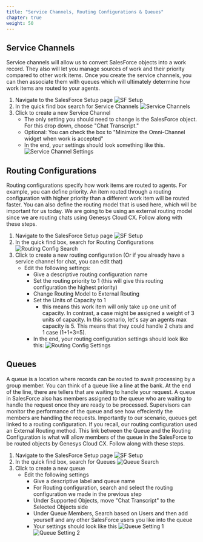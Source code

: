 ```yaml
---
title: "Service Channels, Routing Configurations & Queues"
chapter: true
weight: 50
---
```


## Service Channels
Service channels will allow us to convert SalesForce objects into a work record. They also will let you manage sources of work and their priority compared to other work items. Once you create the service channels, you can then associate them with queues which will ultimately determine how work items are routed to your agents.

1. Navigate to the SalesForce Setup page
![SF Setup](/images/SFSetup.jpg)
2. In the quick find box search for Service Channels
![Service Channels](/images/serviceChannels.jpg)
3. Click to create a new Service Channel
    - The only setting you should need to change is the SalesForce object. For this drop down, choose "Chat Transcript." 
    - Optional: You can check the box to "Minimize the Omni-Channel widget when work is accepted"
    - In the end, your settings should look something like this. 
    ![Service Channel Settings](/images/serviceChannelSettings.jpg)

## Routing Configurations
Routing configurations specify how work items are routed to agents. For example, you can define priority. An item routed through a routing configuration with higher priority than a different work item will be routed faster. You can also define the routing model that is used here, which will be important for us today. We are going to be using an external routing model since we are routing chats using Genesys Cloud CX. Follow along with these steps. 

1. Navigate to the SalesForce Setup page
![SF Setup](/images/SFSetup.jpg)
2. In the quick find box, search for Routing Configurations
![Routing Config Search](/images/routingConfigSearch.jpg)
3. Click to create a new routing configuration (Or if you already have a service channel for chat, you can edit that)
    - Edit the following settings: 
        - Give a descriptive routing configuration name
        - Set the routing priority to 1 (this will give this routing configuration the highest priority)
        - Change Routing Model to External Routing
        - Set the Units of Capacity to 1 
            - this means this work item will only take up one unit of capacity. In contrast, a case might be assigned a weight of 3 units of capacity. In this scenario, let's say an agents max capacity is 5. This means that they could handle 2 chats and 1 case (1+1+3=5).
        - In the end, your routing configuration settings should look like this:
            ![Routing Config Settings](/images/routingConfigSettings.jpg)

## Queues
A queue is a location where records can be routed to await processing by a group member. You can think of a queue like a line at the bank. At the end of the line, there are tellers that are waiting to handle your request. A queue in SalesForce also has members assigned to the queue who are waiting to handle the request once they are ready to be processed. Supervisors can monitor the performance of the queue and see how effeciently the members are handling the requests. Importantly to our scenario, queues get linked to a routing configuration. If you recall, our routing configuration used an External Routing method. This link between the Queue and the Routing Configuration is what will allow members of the queue in the SalesForce to be routed objects by Genesys Cloud CX. Follow along with these steps. 

1. Navigate to the SalesForce Setup page
![SF Setup](/images/SFSetup.jpg)
2. In the quick find box, search for Queues
![Queue Search](/images/queueSearch.jpg)
3. Click to create a new queue
    - Edit the following settings
        - Give a descriptive label and queue name
        - For Routing configuration, search and select the routing configuration we made in the previous step
        - Under Supported Objects, move "Chat Transcript" to the Selected Objects side
        - Under Queue Members, Search based on Users and then add yourself and any other SalesForce users you like into the queue
        - Your settings should look like this
        ![Queue Setting 1](/images/queueSetting1.jpg)
        ![Queue Setting 2](/images/queueSetting2.jpg)



